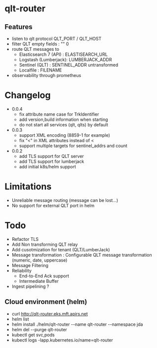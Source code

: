 # qlt-router

## Features
- listen to qlt protocol QLT_PORT / QLT_HOST
- filter QLT empty fields : "" 0 
- route QLT messages to
    - Elasticsearch 7 (API) : ELASTISEARCH_URL
    - Logstash (Lumberjack): LUMBERJACK_ADDR
    - Sentinel (QLT) : SENTINEL_ADDR untransformed
    - Localfile : FILENAME
- observability through prometheus

# Changelog
- 0.0.4
    - fix attribute name case for TrkIdentifier
    - add version,build information when starting
    - do not start all services (qlt, qlts) by default
- 0.0.3
    - support XML encoding (8859-1 for example)
    - fix "<" in XML attributes instead of &lt;
    - support multiple targets for sentinel_addrs and count
- 0.0.2
    - add TLS support for QLT server
    - add TLS support for lumberjack
    - add initial k8s/helm support

# Limitations
- Unreliable message routing (message can be lost...)
- No support for external QLT port in helm

# Todo
- Refactor TLS
- Add Non transforming QLT relay
- Add cusotmization for tenant (QLT/LumberJack)
- Message transformation : Configurable QLT message transformation
    (numeric, date, uppercase)
- Message Filtering
- Reliability
    - End-to-End Ack support
    - Intermediate Buffer
- Ingest pipelining ?

## Cloud environment (helm)
- curl http://qlt-router.eks.mft.apirs.net
- helm list
- helm install ./helm/qlt-router --name qlt-router --namespace jda
- helm del --purge qlt-router
- kubectl get svc,pods
- kubectl logs -lapp.kubernetes.io/name=qlt-router
